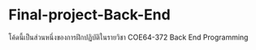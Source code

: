 # Final-project-Back-End
โค้ดนี้เป็นส่วนหนึ่งของการฝึกปฏิบัติในรายวิชา COE64-372 Back End Programming
